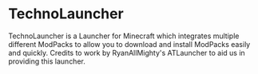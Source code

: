 TechnoLauncher
==============

TechnoLauncher is a Launcher for Minecraft which integrates multiple different ModPacks to allow you to download and install ModPacks easily and quickly.  Credits to work by RyanAllMighty's ATLauncher to aid us in providing this launcher.
